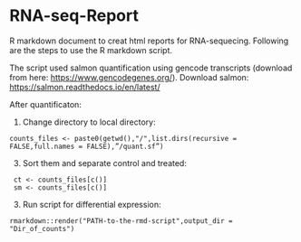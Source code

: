 # RNA-seq-Report
R markdown document to creat html reports for RNA-sequecing. 
Following are the steps to use the R markdown script.

The script used salmon quantification using gencode transcripts (download from here: https://www.gencodegenes.org/). 
Download salmon: https://salmon.readthedocs.io/en/latest/

After quantificaton:


1. Change directory to local directory:
```
counts_files <- paste0(getwd(),"/",list.dirs(recursive = FALSE,full.names = FALSE),”/quant.sf”)
```

3. Sort them and separate control and treated:
```
 ct <- counts_files[c()] 
 sm <- counts_files[c()]
```
3. Run script for differential expression:
```
rmarkdown::render("PATH-to-the-rmd-script",output_dir = "Dir_of_counts")
```

